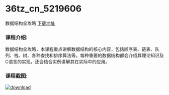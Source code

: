 # 36tz_cn_5219606
数据结构全攻略
[下载地址](http://www.36tz.cn/article/5219606 "下载地址")
### 课程介绍:
数据结构全攻略，本课程重点讲解数据结构的核心内容，包括顺序表、链表、队列、栈、树、各种查找和排序算法等。每种重要的数据结构都会介绍其理论知识及C语言的实现，还会结合实例讲解其在实际中的应用。

### 课程截图:
[![download](http://36tz.cn/muke_img/2021_04_2-65.png "下载地址")](http://www.36tz.cn "下载地址")
